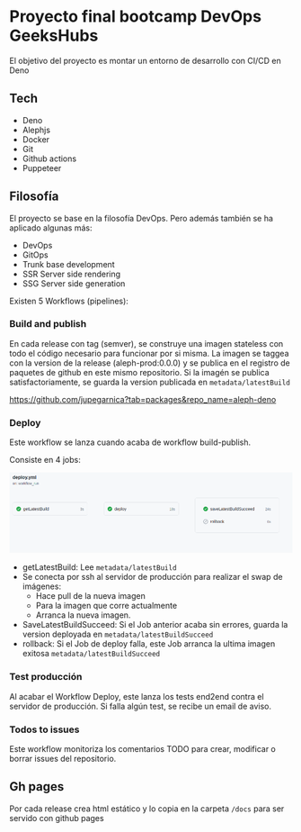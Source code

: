 # Proyecto final bootcamp DevOps GeeksHubs

El objetivo del proyecto es montar un entorno de desarrollo con CI/CD en Deno

## Tech
-  Deno
-  Alephjs
-  Docker
-  Git
-  Github actions
-  Puppeteer

## Filosofía

El proyecto se base en la filosofía DevOps. Pero además también se ha aplicado algunas más:

- DevOps
- GitOps
- Trunk base development
- SSR Server side rendering
- SSG Server side generation


Existen 5 Workflows (pipelines):

### Build and publish
En cada release con tag (semver), se construye una imagen stateless con todo el código necesario para funcionar por si misma.  La imagen se taggea con la version de la release (aleph-prod:0.0.0) y se publica en el registro de paquetes de github en este mismo repositorio.  Si la imagén se publica satisfactoriamente, se guarda la version publicada en `metadata/latestBuild`

https://github.com/jupegarnica?tab=packages&repo_name=aleph-deno

### Deploy

Este workflow se lanza cuando acaba de workflow build-publish.

Consiste en 4 jobs:

![](app/public/Deploy-Workflow.png)

- getLatestBuild: Lee `metadata/latestBuild`
- Se conecta por ssh al servidor de producción para realizar el swap de imágenes:
  - Hace pull de la nueva imagen
  - Para la imagen que corre actualmente
  - Arranca la nueva imagen.
- SaveLatestBuildSucceed:  Si el Job anterior acaba sin errores, guarda la version deployada en `metadata/latestBuildSucceed`
- rollback: Si el Job de deploy falla, este Job arranca la ultima imagen exitosa `metadata/latestBuildSucceed`


### Test producción

Al acabar el Workflow Deploy, este lanza los tests end2end contra el servidor de producción.
Si falla algún test, se recibe un email de aviso.

### Todos to issues

Este workflow monitoriza los comentarios TODO para crear, modificar o borrar issues del repositorio.


## Gh pages

Por cada release crea html estático y lo copia en la carpeta `/docs` para ser servido con github pages